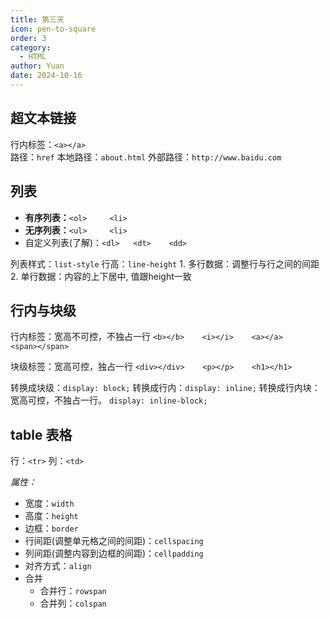 ```yaml
---
title: 第三天
icon: pen-to-square
order: 3
category:
  - HTML
author: Yuan
date: 2024-10-16
---
```


## 超文本链接
行内标签：`<a></a>`    
路径：`href`
本地路径：`about.html`
外部路径：`http://www.baidu.com`

## 列表
- **有序列表：**`<ol>     <li>`
- **无序列表：**`<ul>     <li>`
- 自定义列表(了解)：`<dl>   <dt>    <dd>`

列表样式：`list-style`
行高：`line-height`
    1. 多行数据：调整行与行之间的间距
    2. 单行数据：内容的上下居中, 值跟height一致

## 行内与块级
行内标签：宽高不可控，不独占一行
`<b></b>    <i></i>    <a></a>    <span></span>`

块级标签：宽高可控，独占一行
`<div></div>    <p></p>    <h1></h1>`

转换成块级：`display: block;`
转换成行内：`display: inline;`
转换成行内块：宽高可控，不独占一行。 `display: inline-block;`

## table 表格
行：`<tr>`
列：`<td>`

*属性：*
  - 宽度：`width`
  - 高度：`height`
  - 边框：`border`
  - 行间距(调整单元格之间的间距)：`cellspacing`
  - 列间距(调整内容到边框的间距)：`cellpadding`
  - 对齐方式：`align`
  - 合并
    - 合并行：`rowspan`
    - 合并列：`colspan`

